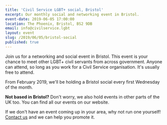 ```yaml
---
title: 'Civil Service LGBT+ social, Bristol'
excerpt: Our monthly social and networking event in Bristol.
event-date: 2019-06-05 17:00:00
location: The Phoenix, Bristol, BS2 9DB
email: info@civilservice.lgbt
layout: event
slug: /2019/06/05/bristol-social
published: true
---
```

Join us for a networking and social event in Bristol. This event is your chance to meet other LGBT+ civil servants from across government. Anyone can attend, so long as you work for a Civil Service organisation. It's usually free to attend.

From February 2019, we'll be holding a Bristol social every first Wednesday of the month.

**Not based in Bristol?** Don't worry, we also hold events in other parts of the UK too. You can find all our events on our website.

If we don't have an event coming up in your area, why not run one yourself! [Contact us](/about/contact-us/) and we can help you promote it.
